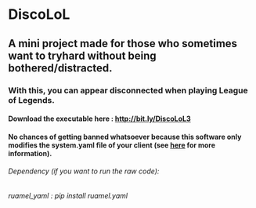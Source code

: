 # DiscoLoL
## A mini project made for those who sometimes want to tryhard without being bothered/distracted.
### With this, you can appear disconnected when playing League of Legends.

#### Download the executable here : http://bit.ly/DiscoLoL3
#### No chances of getting banned whatsoever because this software only modifies the system.yaml file of your client (see [here](https://www.reddit.com/r/leagueoflegends/comments/b0lhi5/can_changing_languages_systemyaml_file_lead_to_a/) for more information).
###### Dependency (if you want to run the raw code):

###### ruamel_yaml : pip install ruamel.yaml

